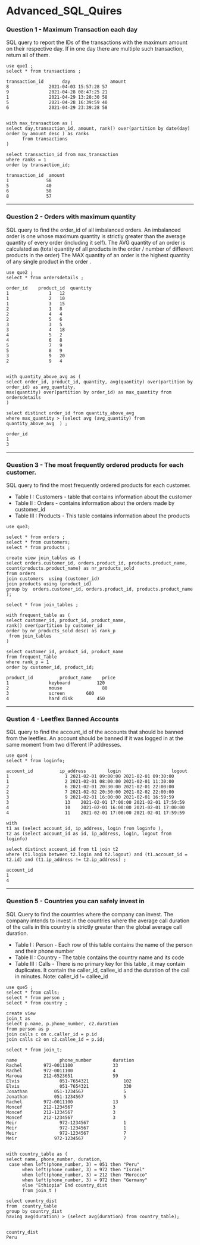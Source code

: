 # Advanced_SQL_Quires

### Question 1 - Maximum Transaction each day 
SQL query to report the IDs of the transactions with the maximum amount on their respective day. If in one day there are multiple 
such transaction, return all of them. 

~~~
use que1 ;
select * from transactions ;

transaction_id       day               amount
8	            2021-04-03 15:57:28	57
9	            2021-04-28 08:47:25	21
1	            2021-04-29 13:28:30	58
5	            2021-04-28 16:39:59	40
6	            2021-04-29 23:39:28	58


with max_transaction as (
select day,transaction_id, amount, rank() over(partition by date(day) order by amount desc ) as ranks
      from transactions
)

select transaction_id from max_transaction
where ranks = 1 
order by transaction_id;

transaction_id  amount
1	           58
5	           40
6	           58
8	           57

 ~~~

____

### Question 2 - Orders with maximum quantity 
SQL query to find the order_id of all imbalanced orders. 
An imbalanced order is one whose maximum quantity is strictly greater than the average quantity of every order (including it self).
The AVG quantity of an order is calculated as (total quantity of all products in the order / number of different products in the order) 
The MAX quantity of an order is the highest quantity of any single product in the order . 
~~~
use que2 ; 
select * from ordersdetails ;

order_id	product_id	quantity
1	            1	12
1	            2	10
1	            3	15
2	            1	8
2	            4	4
2	            5	6
3	            3	5
3	            4	18
4	            5	2
4	            6	8
5	            7	9
5	            8	9
3	            9	20
2	            9	4


with quantity_above_avg as (
select order_id, product_id, quantity, avg(quantity) over(partition by order_id) as avg_quantity, 
max(quantity) over(partition by order_id) as max_quantity from ordersdetails 
)

select distinct order_id from quantity_above_avg 
where max_quantity > (select avg (avg_quantity) from quantity_above_avg  ) ;

order_id
1
3

~~~
____

### Question 3 - The most frequently ordered products for each customer. 
SQL query to find the most frequently ordered products for each customer. 

- Table I   : Customers - table that contains information about the customer 
- Table II  : Orders - contains information about the orders made by customer_id 
- Table III : Products - This table contains information about the products 

~~~
use que3;

select * from orders ; 
select * from customers; 
select * from products ; 

create view join_tables as (
select orders.customer_id, orders.product_id, products.product_name,
count(products.product_name) as nr_products_sold
from orders 
join customers  using (customer_id)
join products using (product_id)
group by  orders.customer_id, orders.product_id, products.product_name
);

select * from join_tables ; 

with frequent_table as (
select customer_id, product_id, product_name, 
rank() over(partition by customer_id
order by nr_products_sold desc) as rank_p 
 from join_tables
)

select customer_id, product_id, product_name 
from frequent_Table
where rank_p = 1 
order by customer_id, product_id;

product_id      	product_name	price
1	            keyboard	      120
2	            mouse            	80
3	            screen	      600
4	            hard disk	      450

~~~

___

### Qustion 4 - Leetflex Banned Accounts 
SQL query to find the account_id of the accounts that should be banned from the leetflex. 
An account should be banned if it was logged in at the same moment from two different IP addresses. 

~~~
use que4 ; 
select * from loginfo;

account_id      	ip_address	      login	                  logout
1	                  1	2021-02-01 09:00:00	2021-02-01 09:30:00
1	                  2	2021-02-01 08:00:00	2021-02-01 11:30:00
2	                  6	2021-02-01 20:30:00	2021-02-01 22:00:00
2	                  7	2021-02-02 20:30:00	2021-02-02 22:00:00
3	                  9	2021-02-01 16:00:00	2021-02-01 16:59:59
3	                  13	2021-02-01 17:00:00	2021-02-01 17:59:59
4	                  10	2021-02-01 16:00:00	2021-02-01 17:00:00
4	                  11	2021-02-01 17:00:00	2021-02-01 17:59:59

with 
t1 as (select account_id, ip_address, login from loginfo ),
t2 as (select account_id as id, ip_address, login, logout from loginfo)

select distinct account_id from t1 join t2
where (t1.login between t2.login and t2.logout) and (t1.account_id = t2.id) and (t1.ip_address != t2.ip_address) ;

account_id
1
4

~~~
___

### Question 5 - Countries you can safely invest in 
SQL Query to find the countries where the company can invest. 
The company intends to invest in the countries where the average call duration of the calls in this country is strictly greater than 
the global average call duration. 


- Table I   : Person  - Each row of this table contains the name of the person and their phone number
- Table II  : Country - The table contains the country name and its code 
- Table III : Calls   - There is no primary key for this table , it may contain duplicates. It contain the caller_id, callee_id and the duration of the call 
                      in minutes. Note: caller_id != callee_id

                      
~~~
use que5 ; 
select * from calls; 
select * from person ; 
select * from country ; 

create view  
join_t as
select p.name, p.phone_number, c2.duration
from person as p 
join calls c on c.caller_id = p.id
join calls c2 on c2.callee_id = p.id;

select * from join_t;

name            	phone_number        duration
Rachel	      972-0011100	            33
Rachel	      972-0011100	            4
Maroua	      212-6523651	            59
Elvis	            051-7654321	            102
Elvis	            051-7654321            	330
Jonathan	      051-1234567            	5
Jonathan	      051-1234567            	5
Rachel	      972-0011100            	13
Moncef	      212-1234567	            3
Moncef	      212-1234567	            3
Moncef	      212-1234567	            3
Meir	            972-1234567	            1
Meir	            972-1234567            	1
Meir	            972-1234567            	7
Meir      	      972-1234567	            7


with country_table as (
select name, phone_number, duration, 
 case when left(phone_number, 3) = 051 then "Peru"
      when left(phone_number, 3) = 972 then "Israel"
      when left(phone_number, 3) = 212 then "Morocco"
      when left(phone_number, 3) = 972 then "Germany"
      else "Ethiopia" End country_dist
      from join_t )

select country_dist 
from  country_table
group by country_dist 
having avg(duration) > (select avg(duration) from country_table);


country_dist
Peru
~~~






